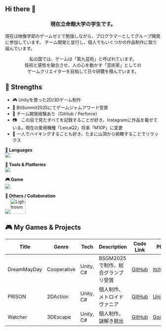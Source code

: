 ## Hi there 👋
<h3 align="center">
  現在立命館大学の学生です。
</h3>

<p align="center">
 
  現在は映像学部のゲームゼミで勉強しながら、プログラマーとしてグループ開発に参加しています。
  チーム開発と並行し、個人でもいくつかの作品制作に取り組んでいます。
</p>
<p align="center">
  私の国では、ゲームは「第九芸術」と呼ばれています。<br>
  技術と感性を融合させ、人の心を動かす「芸術家」としての<br>
  ゲームクリエイターを目指して日々研鑽を積んでいます。
</p>


## 🎯 Strengths

- 🎮 Unityを使った2D/3Dゲーム制作
- 👾 BitSummit2025にてゲームジャムアワード受賞
- 🤝 チーム開発経験あり（GitHub / Perforce）
- 📷　この目で見たすべてを記録することが好き。Instagramに作品を載せている。現在の愛用機種「LeicaQ2」将来「M10P」に変更
- 🗻 一人でハイキングすることも好き。たまに山頂から俯瞰することでリラックス


**📌 Languages**  
![](https://skillicons.dev/icons?i=cs,cpp,python)

**🔧 Tools & Platforms**  
![](https://skillicons.dev/icons?i=git,github,)

**🎮 Game**  
![](https://skillicons.dev/icons?i=unity,unreal)

**🧠 Others / Collaboration**  
![](https://skillicons.dev/icons?i=discord)<img height="50" alt="Lightroom" src="https://github.com/user-attachments/assets/ef44509c-6e14-4b8f-af14-c629c1a9cf7d" />



## 🎮 My Games & Projects

| Title | Genre | Tech | Description | Code Link | Play Link |
|-------|-------|------|-------------|------|------|
| DreamMayDay | Cooperative | Unity, C# | BSGM2025で制作、総合グランプリ受賞|	[GitHub](https://github.com/BSGJ2025-w-12/DreamMayday_Scripts) | [itch.io](https://bitsummit-gamejam.itch.io/dreammayday) |
| PRISON| 2DAction| Unity, C# | 個人制作、メトロイドヴァニア|	[GitHub](https://github.com/Eni1219/PRISON_Scirpts/tree/main) | [UnityRoom](https://unityroom.com/games/prison_1219) |
| Watcher| 3DEscape| Unity, C# | 個人制作、謎解き脱出|	[GitHub](https://github.com/Eni1219/Watcher) |	[GoogleDrive](https://drive.google.com/drive/folders/1dwtI-vjNIetxZS8VGKuoBpRWOW-E9yCq?usp=drive_link) |
